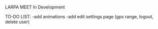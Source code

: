 LARPA MEET In Development

TO-DO LIST:
-add animations
-add edit settings page (gps range, logout, delete user)